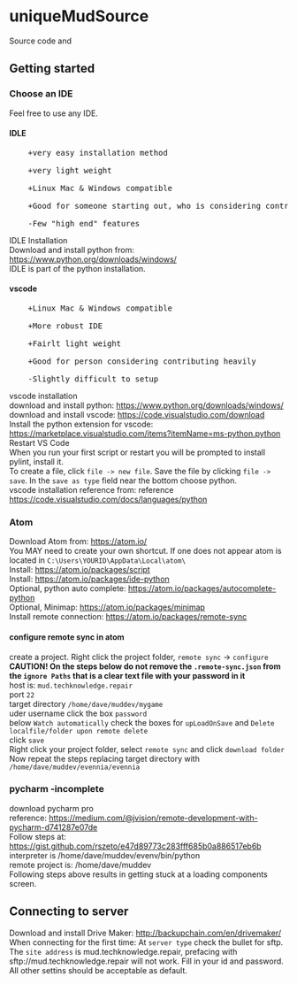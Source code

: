# uniqueMudSource
Source code and 

## Getting started

### Choose an IDE
Feel free to use any IDE.
	
#### IDLE<br>
<pre>
	+very easy installation method<br>
	+very light weight<br>
	+Linux Mac & Windows compatible<br>
	+Good for someone starting out, who is considering contributing code<br>
	-Few "high end" features
</pre>
IDLE Installation<br>
Download and install python from: https://www.python.org/downloads/windows/<br>
IDLE is part of the python installation.<br>
	
#### vscode<br>
<pre>
	+Linux Mac & Windows compatible<br>
	+More robust IDE<br>
	+Fairlt light weight<br>
	+Good for person considering contributing heavily<br>
 	-Slightly difficult to setup
</pre>
vscode installation<br>
download and install python: https://www.python.org/downloads/windows/<br>
download and install vscode: https://code.visualstudio.com/download<br>
Install the python extension for vscode: https://marketplace.visualstudio.com/items?itemName=ms-python.python<br>
Restart VS Code<br>
When you run your first script or restart you will be prompted to install pylint, install it.<br>
To create a file, click `file -> new file`. Save the file by clicking `file -> save`. In the `save as type` field near the bottom choose python.<br>
vscode installation reference from: reference https://code.visualstudio.com/docs/languages/python<br>

### Atom<br>
Download Atom from: https://atom.io/<br>
You MAY need to create your own shortcut. If one does not appear atom is located in `C:\Users\YOURID\AppData\Local\atom\`<br>
Install: https://atom.io/packages/script<br>
Install: https://atom.io/packages/ide-python<br>
Optional, python auto complete: https://atom.io/packages/autocomplete-python<br>
Optional, Minimap: https://atom.io/packages/minimap<br>
Install remote connection: https://atom.io/packages/remote-sync<br>


#### configure remote sync in atom<br>
create a project. Right click the project folder, `remote sync` -> `configure`<br>
<b>CAUTION! On the steps below do not remove the `.remote-sync.json` from the `ignore Paths` that is a clear text file with your password in it</b><br>
host is: `mud.techknowledge.repair`<br> port `22`<br> target directory `/home/dave/muddev/mygame`<br> uder username click the box `password`<br> below `Watch automatically` check the boxes for `upLoadOnSave` and `Delete localfile/folder upon remote delete`<br>click `save`<br>
Right click your project folder, select `remote sync` and click `download folder`<br>
Now repeat the steps replacing target directory with `/home/dave/muddev/evennia/evennia`



### pycharm -incomplete<br>
download pycharm pro<br>
reference: https://medium.com/@jvision/remote-development-with-pycharm-d741287e07de<br>
Follow steps at: https://gist.github.com/rszeto/e47d89773c283fff685b0a886517eb6b<br>
interpreter is /home/dave/muddev/evenv/bin/python<br>
remote project is: /home/dave/muddev<br>
Following steps above results in getting stuck at a loading components screen.

## Connecting to server
Download and install Drive Maker: http://backupchain.com/en/drivemaker/<br>
When connecting for the first time:
At `server type` check the bullet for sftp.
The `site address` is mud.techknowledge.repair, prefacing with sftp://mud.techknowledge.repair will not work.
Fill in your id and password. All other settins should be acceptable as default.
